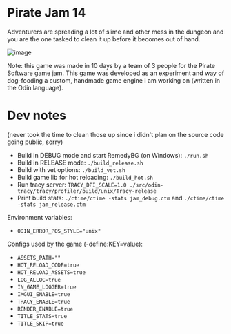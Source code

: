 # Pirate Jam 14

Adventurers are spreading a lot of slime and other mess in the dungeon and you are the one tasked to clean it up before it becomes out of hand.

![image](https://github.com/user-attachments/assets/fbdbb787-e30e-482d-82f5-b10612e86351)

Note: this game was made in 10 days by a team of 3 people for the Pirate Software game jam. This game was developed as an experiment and way of dog-fooding a custom, handmade game engine i am working on (written in the Odin language).

# Dev notes
(never took the time to clean those up since i didn't plan on the source code going public, sorry)

- Build in DEBUG mode and start RemedyBG (on Windows): `./run.sh`
- Build in RELEASE mode: `./build_release.sh`
- Build with vet options: `./build_vet.sh`
- Build game lib for hot reloading: `./build_hot.sh`
- Run tracy server: `TRACY_DPI_SCALE=1.0 ./src/odin-tracy/tracy/profiler/build/unix/Tracy-release`
- Print build stats: `./ctime/ctime -stats jam_debug.ctm` and `./ctime/ctime -stats jam_release.ctm`

Environment variables:
- `ODIN_ERROR_POS_STYLE="unix"`

Configs used by the game (-define:KEY=value):
- `ASSETS_PATH=""`
- `HOT_RELOAD_CODE=true`
- `HOT_RELOAD_ASSETS=true`
- `LOG_ALLOC=true`
- `IN_GAME_LOGGER=true`
- `IMGUI_ENABLE=true`
- `TRACY_ENABLE=true`
- `RENDER_ENABLE=true`
- `TITLE_STATS=true`
- `TITLE_SKIP=true`

